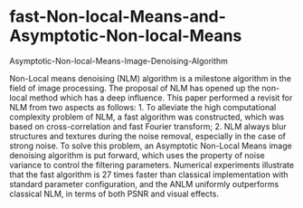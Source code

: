 # fast-Non-local-Means-and-Asymptotic-Non-local-Means


Asymptotic-Non-local-Means-Image-Denoising-Algorithm

Non-Local means denoising (NLM) algorithm is a milestone algorithm in the field of image processing. The proposal of NLM has opened up the non-local method which has a deep influence. This paper performed a revisit for NLM from two aspects as follows: 1. To alleviate the high computational complexity problem of NLM, a fast algorithm was constructed, which was based on cross-correlation and fast Fourier transform; 2. NLM always blur structures and textures during the noise removal, especially in the case of strong noise. To solve this problem, an Asymptotic Non-Local Means image denoising algorithm is put forward, which uses the property of noise variance to control the filtering parameters. Numerical experiments illustrate that the fast algorithm is 27 times faster than classical implementation with standard parameter configuration, and the ANLM uniformly outperforms classical NLM, in terms of both PSNR and visual effects. 
